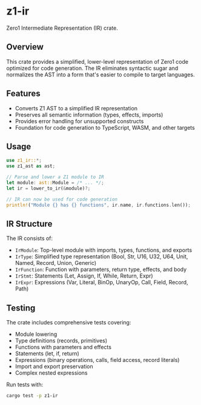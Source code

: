 # z1-ir

Zero1 Intermediate Representation (IR) crate.

## Overview

This crate provides a simplified, lower-level representation of Zero1 code optimized for code generation. The IR eliminates syntactic sugar and normalizes the AST into a form that's easier to compile to target languages.

## Features

- Converts Z1 AST to a simplified IR representation
- Preserves all semantic information (types, effects, imports)
- Provides error handling for unsupported constructs
- Foundation for code generation to TypeScript, WASM, and other targets

## Usage

```rust
use z1_ir::*;
use z1_ast as ast;

// Parse and lower a Z1 module to IR
let module: ast::Module = /* ... */;
let ir = lower_to_ir(&module)?;

// IR can now be used for code generation
println!("Module {} has {} functions", ir.name, ir.functions.len());
```

## IR Structure

The IR consists of:

- `IrModule`: Top-level module with imports, types, functions, and exports
- `IrType`: Simplified type representation (Bool, Str, U16, U32, U64, Unit, Named, Record, Union, Generic)
- `IrFunction`: Function with parameters, return type, effects, and body
- `IrStmt`: Statements (Let, Assign, If, While, Return, Expr)
- `IrExpr`: Expressions (Var, Literal, BinOp, UnaryOp, Call, Field, Record, Path)

## Testing

The crate includes comprehensive tests covering:

- Module lowering
- Type definitions (records, primitives)
- Functions with parameters and effects
- Statements (let, if, return)
- Expressions (binary operations, calls, field access, record literals)
- Import and export preservation
- Complex nested expressions

Run tests with:

```bash
cargo test -p z1-ir
```
